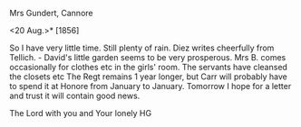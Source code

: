 Mrs Gundert, Cannore

 <20 Aug.>* [1856]

So I have very little time. Still plenty of rain. Diez writes cheerfully from Tellich. - David's little garden seems to be very prosperous. Mrs B. comes occasionally for clothes etc in the girls' room. The servants have cleansed the closets etc The Regt remains 1 year longer, but Carr will probably have to spend it at Honore from January to January. Tomorrow I hope for a letter and trust it will contain good news.

The Lord with you and
 Your lonely HG

